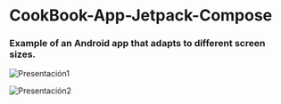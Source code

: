 # CookBook-App-Jetpack-Compose

### Example of an Android app that adapts to different screen sizes.

![Presentación1](https://github.com/Anaid93/CookBook-App-Jetpack-Compose/assets/123415126/c41126a6-6d7d-4771-a605-bf51a89f63e0)

![Presentación2](https://github.com/Anaid93/CookBook-App-Jetpack-Compose/assets/123415126/731cce55-1d3f-47ea-a1fc-c8932124e8af)

